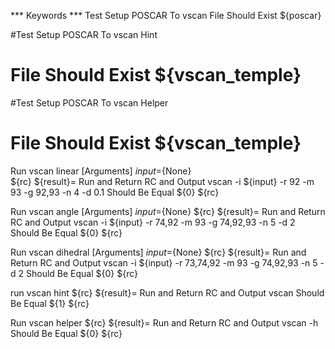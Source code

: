 *** Keywords ***
Test Setup POSCAR To vscan
    File Should Exist  ${poscar}

#Test Setup POSCAR To vscan Hint
#    File Should Exist  ${vscan_temple}

#Test Setup POSCAR To vscan Helper
#    File Should Exist  ${vscan_temple}

Run vscan linear 
    [Arguments]  ${input}=${None}   
    ${rc}  ${result}=  Run and Return RC and Output  vscan -i ${input} -r 92 -m 93 -g 92,93 -n 4 -d 0.1 
    Should Be Equal  ${0}  ${rc}

Run vscan angle
    [Arguments]  ${input}=${None}
    ${rc}  ${result}=  Run and Return RC and Output  vscan -i ${input} -r 74,92 -m 93 -g 74,92,93 -n 5 -d 2
    Should Be Equal  ${0}  ${rc}

Run vscan dihedral
    [Arguments]  ${input}=${None}
    ${rc}  ${result}=  Run and Return RC and Output  vscan -i ${input} -r 73,74,92 -m 93 -g 74,92,93 -n 5 -d 2
    Should Be Equal  ${0}  ${rc}

run vscan hint
    ${rc}  ${result}=  Run and Return RC and Output  vscan
    Should Be Equal  ${1}  ${rc}

Run vscan helper
    ${rc}  ${result}=  Run and Return RC and Output  vscan -h
    Should Be Equal  ${0}  ${rc}


